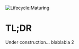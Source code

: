 
![Lifecycle:Maturing](https://img.shields.io/badge/Lifecycle-Maturing-007EC6)

# TL;DR

Under construction...
blablabla
2

